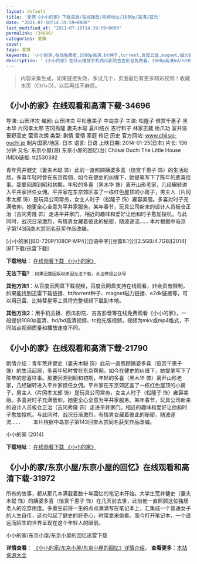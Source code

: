 ```yaml
---
layout: default
title: '爱情《小小的家》下载资源/在线播放/视频地址/1080p/高清/蓝光'
date: "2021-07-10T14:39:59+0800"
last_modified_at: "2021-07-10T14:39:59+0800"
permalink: /34696/
categories: 爱情
cover:
tags: 爱情
keywords: '小小的家,在线免费看,1080p高清,bt种子,torrent,百度云盘,magnet,磁力链,迅雷下载资源'
description: '《小小的家》在线云播放手机西瓜影院吉吉影音免费看，1080p高清bd/hd未删减完整版和tc抢先枪版，mkv/mp4格式，附带bt/torrent种子、magnet/磁力链、百度云盘、网盘资源迅雷下载链接'
---
```


>内容采集生成，如果链接失效，多试几个，页面最后有更多精彩视频！收藏本页（Ctrl+D)，以后再找不麻烦。


## 《小小的家》在线观看和高清下载-34696

导演: 山田洋次 编剧: 山田洋次 平松惠美子 中岛京子 主演: 松隆子 倍赏千惠子 黑木华 片冈孝太郎 吉冈秀隆 妻夫木聪 夏川结衣 吉行和子 林家正蔵 桥爪功 室井滋 笹野高史 萤雪次朗 类型: 剧情 爱情 家庭 传记 历史 官方网站: www.chiisai-ouchi.jp 制片国家/地区: 日本 语言: 日语 上映日期: 2014-01-25(日本) 片长: 136分钟 又名: 东京小屋(港) 东京小屋的回忆(台) Chiisai Ouchi The Little House IMDb链接: tt2530392

青年荒井健史（妻夫木聪 饰）此前一直照顾姨婆多喜（倍赏千恵子 饰）的生活起居，多喜年轻时曾在东京帮佣，如今在健史的纠缠下，她提笔写下了陈年的悲喜往事。那要回溯到昭和初期，年轻的多喜（黑木华 饰）离开山形老家，几经辗转进入平井家担任女佣。平井家在东京郊区盖了一栋红色屋顶的小房子，男主人（片冈孝太郎 饰）是玩具公司常务，女主人时子（松隆子 饰）雍容美丽。多喜对时子充满敬仰，她更全心全意为平井家服务。某年春节，玩具公司新来的设计人员板仓正治（吉冈秀隆 饰）走进平井家门。相近的趣味和爱好让他和时子愈加投机。与此同时，战况日渐激烈，有情男女藏着彼此的秘密，随波逐流…… 本片根据中岛京子第143回直木赏同名获奖作品改编。


[小小的家][BD-720P/1080P-MP4][日语中字][豆瓣8.1分][2.5GB/4.7GB][2014][BT下载/迅雷下载]

**下载地址**： [在线观看下载 《小小的家》](https://www.btdx8.com/torrent/the_little_house_2014.html) 


**无法下载?**：`如果迅雷因版权原因无法下载，关注微信公众号 `

**其他方法1**：从百度云网盘下载视频，百度云网盘支持在线观看，非会员有限制，如果能找到迅雷下载链接、bt/torrent种子、magnet磁力链接、e2dk链接等，可以用迅雷、比特彗星等工具将完整视频下载到本地。

**其他方法2**：用手机云播、西瓜影院、吉吉影音等在线免费观看《小小的家》，一般提供1080p高清、hd/bd高清视频、tc抢先版视频，视频为mkv或mp4格式，不同站点视频质量和播放速度不同。


## 《小小的家》在线观看和高清下载-21790

剧情介绍：青年荒井健史（妻夫木聪 饰）此前一直照顾姨婆多喜（倍赏千恵子 饰）的生活起居，多喜年轻时曾在东京帮佣，如今在健史的纠缠下，她提笔写下了陈年的悲喜往事。那要回溯到昭和初期，年轻的多喜（黑木华 饰）离开山形老家，几经辗转进入平井家担任女佣。平井家在东京郊区盖了一栋红色屋顶的小房子，男主人（片冈孝太郎 饰）是玩具公司常务，女主人时子（松隆子 饰）雍容美丽。多喜对时子充满敬仰，她更全心全意为平井家服务。某年春节，玩具公司新来的设计人员板仓正治（吉冈秀隆 饰）走进平井家门。相近的趣味和爱好让他和时子愈加投机。与此同时，战况日渐激烈，有情男女藏着彼此的秘密，随波逐流……  　　本片根据中岛京子第143回直木赏同名获奖作品改编。


小小的家 (2014)

**下载地址**： [在线观看下载 《小小的家》](https://www.btbtdy.me/btdy/dy936.html) 


## 《小小的家/东京小屋/东京小屋的回忆》在线观看和高清下载-31972

所有的故事，都从那几本满载着数十年回忆的笔记本开始。大学生荒井健史（妻夫木聪 饰）的姨婆多喜（倍赏千恵子 饰）在几天前去世，此前他一直照顾这位独居老人的吃穿用度。多重生前将一生的点点滴滴写在笔记本上，汇集成一个普通女子的人生自传，这也勾起了健史的好奇心，时常拿来偷看。而今打开笔记本，一个遥远而陌生的世界呈现在这个年轻人的眼前。


小小的家/东京小屋/东京小屋的回忆迅雷下载

**详情查看**： [《小小的家/东京小屋/东京小屋的回忆》详情介绍](/movie/31972/)， **查看更多**：[本站资源大全](/movie/t/all/)

